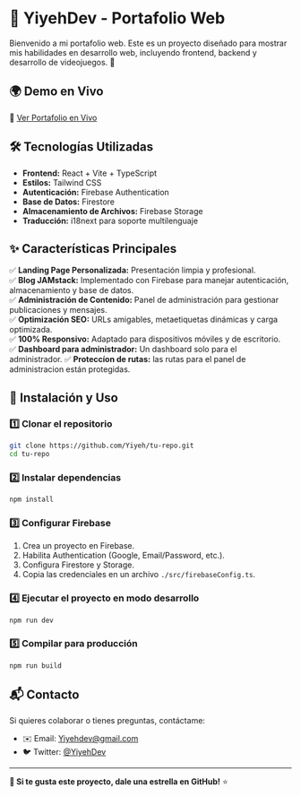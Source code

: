 # 🚀 YiyehDev - Portafolio Web

Bienvenido a mi portafolio web. Este es un proyecto diseñado para mostrar mis habilidades en desarrollo web, incluyendo frontend, backend y desarrollo de videojuegos. 🌟

## 🌍 **Demo en Vivo**
🔗 [Ver Portafolio en Vivo](https://YiyehDev.com)

## 🛠 **Tecnologías Utilizadas**

- **Frontend:** React + Vite + TypeScript
- **Estilos:** Tailwind CSS
- **Autenticación:** Firebase Authentication
- **Base de Datos:** Firestore
- **Almacenamiento de Archivos:** Firebase Storage
- **Traducción:** i18next para soporte multilenguaje


## ✨ **Características Principales**

✅ **Landing Page Personalizada:** Presentación limpia y profesional.   
✅ **Blog JAMstack:** Implementado con Firebase para manejar autenticación, almacenamiento y base de datos.  
✅ **Administración de Contenido:** Panel de administración para gestionar publicaciones y mensajes.  
✅ **Optimización SEO:** URLs amigables, metaetiquetas dinámicas y carga optimizada.  
✅ **100% Responsivo:** Adaptado para dispositivos móviles y de escritorio.  
✅ **Dashboard para administrador:** Un dashboard solo para el administrador. 
✅ **Proteccíon de rutas:** las rutas para el panel de administracion están protegidas. 


## 🚀 **Instalación y Uso**

### 1️⃣ Clonar el repositorio
```bash
git clone https://github.com/Yiyeh/tu-repo.git
cd tu-repo
```

### 2️⃣ Instalar dependencias
```bash
npm install
```

### 3️⃣ Configurar Firebase
1. Crea un proyecto en Firebase.
2. Habilita Authentication (Google, Email/Password, etc.).
3. Configura Firestore y Storage.
4. Copia las credenciales en un archivo `./src/firebaseConfig.ts`.


### 4️⃣ Ejecutar el proyecto en modo desarrollo
```bash
npm run dev
```

### 5️⃣ Compilar para producción
```bash
npm run build
```


## 📬 **Contacto**

Si quieres colaborar o tienes preguntas, contáctame:
- ✉️ Email: Yiyehdev@gmail.com  
- 🐦 Twitter: [@YiyehDev](https://twitter.com/_Yiyeh)  

---

**🌟 Si te gusta este proyecto, dale una estrella en GitHub!** ⭐

